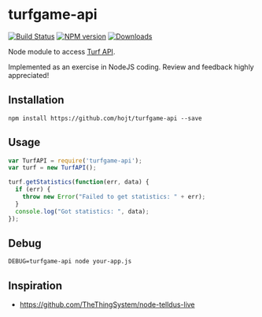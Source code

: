turfgame-api
============
[![Build Status][travis-image]][travis-url] [![NPM version][npm-image]][npm-url] [![Downloads][downloads-image]][npm-url]

Node module to access [Turf API](http://api.turfgame.com).

Implemented as an exercise in NodeJS coding. Review and feedback highly appreciated!

Installation
------------
```shell
npm install https://github.com/hojt/turfgame-api --save
```

Usage
-----
```javascript
var TurfAPI = require('turfgame-api');
var turf = new TurfAPI();

turf.getStatistics(function(err, data) {
  if (err) {
    throw new Error("Failed to get statistics: " + err);
  }
  console.log("Got statistics: ", data);
});
```

Debug
-----
```shell
DEBUG=turfgame-api node your-app.js
```

Inspiration
-----------
* https://github.com/TheThingSystem/node-telldus-live

[npm-url]: https://npmjs.org/package/turfgame-api
[downloads-image]: http://img.shields.io/npm/dm/turfgame-api.svg
[npm-image]: http://img.shields.io/npm/v/turfgame-api.svg
[travis-url]: https://travis-ci.org/hojt/turfgame-api?branch=master
[travis-image]: https://travis-ci.org/hojt/turfgame-api.svg?branch=master
